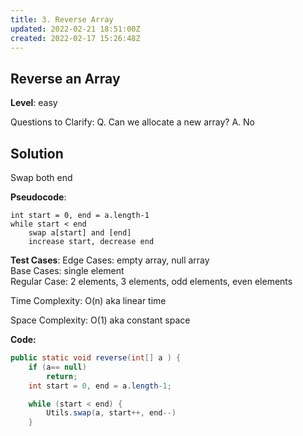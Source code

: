 ```yaml
---
title: 3. Reverse Array
updated: 2022-02-21 18:51:00Z
created: 2022-02-17 15:26:48Z
---
```


## Reverse an Array

**Level**: easy

Questions to Clarify:
Q. Can we allocate a new array?
A. No

## Solution
Swap both end

**Pseudocode**:
```
int start = 0, end = a.length-1
while start < end
    swap a[start] and [end]
    increase start, decrease end

```
**Test Cases**:
Edge Cases: empty array, null array  
Base Cases: single element  
Regular Case: 2 elements, 3 elements, odd elements, even elements  

Time Complexity: O(n) aka linear time  

Space Complexity: O(1) aka constant space

**Code:**
```java
public static void reverse(int[] a ) {
    if (a== null)
        return;
    int start = 0, end = a.length-1;

    while (start < end) {
        Utils.swap(a, start++, end--)
    }
